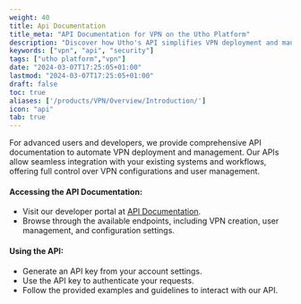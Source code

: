 ```yaml
---
weight: 40
title: Api Documentation
title_meta: "API Documentation for VPN on the Utho Platform"
description: "Discover how Utho's API simplifies VPN deployment and management, allowing you to integrate seamlessly with your cloud infrastructure."
keywords: ["vpn", "api", "security"]
tags: ["utho platform","vpn"]
date: "2024-03-07T17:25:05+01:00"
lastmod: "2024-03-07T17:25:05+01:00"
draft: false
toc: true
aliases: ['/products/VPN/Overview/Introduction/']
icon: "api"
tab: true
---
```

For advanced users and developers, we provide comprehensive API documentation to automate VPN deployment and management. Our APIs allow seamless integration with your existing systems and workflows, offering full control over VPN configurations and user management.

#### Accessing the API Documentation:

* Visit our developer portal at [API Documentation](https://utho.com/api-docs/?utm_source=docs#api-VPN).
* Browse through the available endpoints, including VPN creation, user management, and configuration settings.

#### Using the API:

* Generate an API key from your account settings.
* Use the API key to authenticate your requests.
* Follow the provided examples and guidelines to interact with our API.
